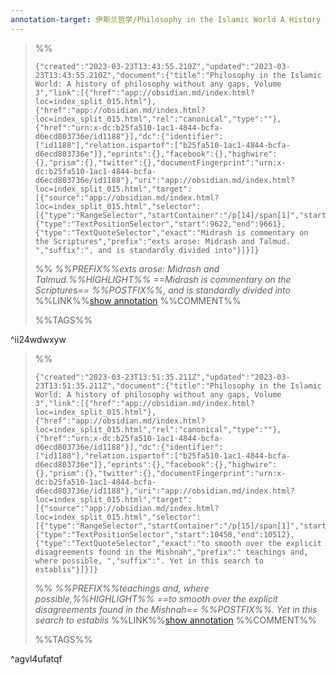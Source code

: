 ```yaml
---
annotation-target: 伊斯兰哲学/Philosophy in the Islamic World A History of Philosophy Without Any Gaps, Volume 3 (Peter Adamson [Adamson, Peter]) (z-lib.org).epub
---
```



>%%
>```annotation-json
>{"created":"2023-03-23T13:43:55.210Z","updated":"2023-03-23T13:43:55.210Z","document":{"title":"Philosophy in the Islamic World: A history of philosophy without any gaps, Volume 3","link":[{"href":"app://obsidian.md/index.html?loc=index_split_015.html"},{"href":"app://obsidian.md/index.html?loc=index_split_015.html","rel":"canonical","type":""},{"href":"urn:x-dc:b25fa510-1ac1-4844-bcfa-d6ecd803736e/id1188"}],"dc":{"identifier":["id1188"],"relation.ispartof":["b25fa510-1ac1-4844-bcfa-d6ecd803736e"]},"eprints":{},"facebook":{},"highwire":{},"prism":{},"twitter":{},"documentFingerprint":"urn:x-dc:b25fa510-1ac1-4844-bcfa-d6ecd803736e/id1188"},"uri":"app://obsidian.md/index.html?loc=index_split_015.html","target":[{"source":"app://obsidian.md/index.html?loc=index_split_015.html","selector":[{"type":"RangeSelector","startContainer":"/p[14]/span[1]","startOffset":283,"endContainer":"/p[14]/span[1]","endOffset":322},{"type":"TextPositionSelector","start":9622,"end":9661},{"type":"TextQuoteSelector","exact":"Midrash is commentary on the Scriptures","prefix":"exts arose: Midrash and Talmud. ","suffix":", and is standardly divided into"}]}]}
>```
>%%
>*%%PREFIX%%exts arose: Midrash and Talmud.%%HIGHLIGHT%% ==Midrash is commentary on the Scriptures== %%POSTFIX%%, and is standardly divided into*
>%%LINK%%[show annotation](#^ii24wdwxyw)
>%%COMMENT%%
>
>%%TAGS%%
>
^ii24wdwxyw


>%%
>```annotation-json
>{"created":"2023-03-23T13:51:35.211Z","updated":"2023-03-23T13:51:35.211Z","document":{"title":"Philosophy in the Islamic World: A history of philosophy without any gaps, Volume 3","link":[{"href":"app://obsidian.md/index.html?loc=index_split_015.html"},{"href":"app://obsidian.md/index.html?loc=index_split_015.html","rel":"canonical","type":""},{"href":"urn:x-dc:b25fa510-1ac1-4844-bcfa-d6ecd803736e/id1188"}],"dc":{"identifier":["id1188"],"relation.ispartof":["b25fa510-1ac1-4844-bcfa-d6ecd803736e"]},"eprints":{},"facebook":{},"highwire":{},"prism":{},"twitter":{},"documentFingerprint":"urn:x-dc:b25fa510-1ac1-4844-bcfa-d6ecd803736e/id1188"},"uri":"app://obsidian.md/index.html?loc=index_split_015.html","target":[{"source":"app://obsidian.md/index.html?loc=index_split_015.html","selector":[{"type":"RangeSelector","startContainer":"/p[15]/span[1]","startOffset":185,"endContainer":"/p[15]/span[1]","endOffset":247},{"type":"TextPositionSelector","start":10450,"end":10512},{"type":"TextQuoteSelector","exact":"to smooth over the explicit disagreements found in the Mishnah","prefix":" teachings and, where possible, ","suffix":". Yet in this search to establis"}]}]}
>```
>%%
>*%%PREFIX%%teachings and, where possible,%%HIGHLIGHT%% ==to smooth over the explicit disagreements found in the Mishnah== %%POSTFIX%%. Yet in this search to establis*
>%%LINK%%[show annotation](#^agvl4ufatqf)
>%%COMMENT%%
>
>%%TAGS%%
>
^agvl4ufatqf
